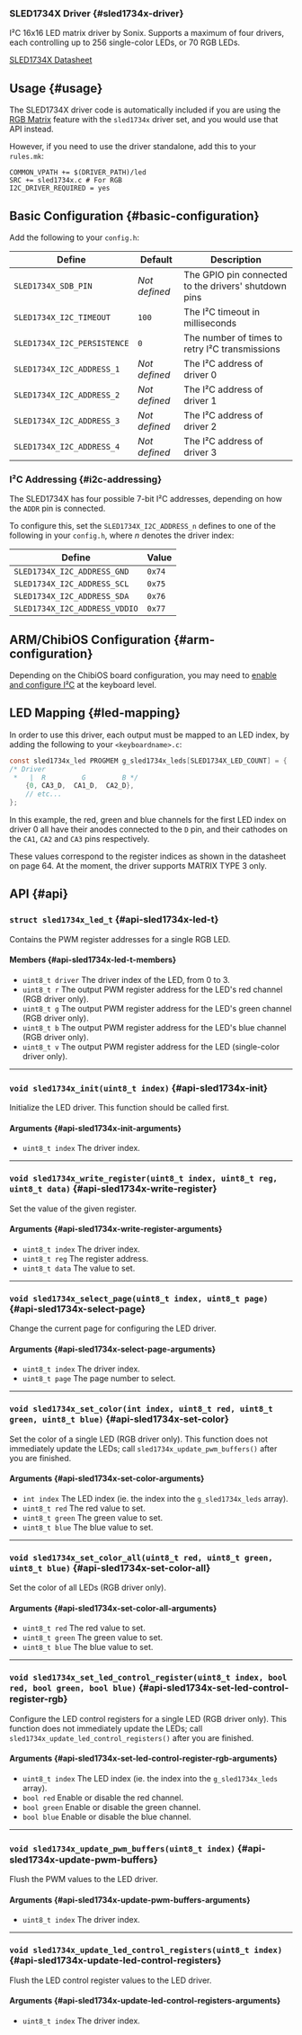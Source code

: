 ### SLED1734X Driver {#sled1734x-driver}

I²C 16x16 LED matrix driver by Sonix. Supports a maximum of four drivers, each controlling up to 256 single-color LEDs, or 70 RGB LEDs.


[SLED1734X Datasheet](https://www.sonix.com.tw/files/1/637E852205EF6BC3E050007F01007792)

## Usage {#usage}

The SLED1734X driver code is automatically included if you are using the [RGB Matrix](../features/rgb_matrix) feature with the `sled1734x` driver set, and you would use that API instead.

However, if you need to use the driver standalone, add this to your `rules.mk`:

```make
COMMON_VPATH += $(DRIVER_PATH)/led
SRC += sled1734x.c # For RGB
I2C_DRIVER_REQUIRED = yes
```

## Basic Configuration {#basic-configuration}

Add the following to your `config.h`:

|Define                      |Default      |Description                                         |
|----------------------------|-------------|----------------------------------------------------|
|`SLED1734X_SDB_PIN`        |*Not defined*|The GPIO pin connected to the drivers' shutdown pins|
|`SLED1734X_I2C_TIMEOUT`    |`100`        |The I²C timeout in milliseconds                     |
|`SLED1734X_I2C_PERSISTENCE`|`0`          |The number of times to retry I²C transmissions      |
|`SLED1734X_I2C_ADDRESS_1`  |*Not defined*|The I²C address of driver 0                         |
|`SLED1734X_I2C_ADDRESS_2`  |*Not defined*|The I²C address of driver 1                         |
|`SLED1734X_I2C_ADDRESS_3`  |*Not defined*|The I²C address of driver 2                         |
|`SLED1734X_I2C_ADDRESS_4`  |*Not defined*|The I²C address of driver 3                         |

### I²C Addressing {#i2c-addressing}

The SLED1734X has four possible 7-bit I²C addresses, depending on how the `ADDR` pin is connected.

To configure this, set the `SLED1734X_I2C_ADDRESS_n` defines to one of the following in your `config.h`, where *n* denotes the driver index:

|Define                        |Value |
|------------------------------|------|
|`SLED1734X_I2C_ADDRESS_GND`  |`0x74`|
|`SLED1734X_I2C_ADDRESS_SCL`  |`0x75`|
|`SLED1734X_I2C_ADDRESS_SDA`  |`0x76`|
|`SLED1734X_I2C_ADDRESS_VDDIO`|`0x77`|


## ARM/ChibiOS Configuration {#arm-configuration}

Depending on the ChibiOS board configuration, you may need to [enable and configure I²C](i2c#arm-configuration) at the keyboard level.

## LED Mapping {#led-mapping}

In order to use this driver, each output must be mapped to an LED index, by adding the following to your `<keyboardname>.c`:

```c
const sled1734x_led PROGMEM g_sled1734x_leds[SLED1734X_LED_COUNT] = {
/* Driver
 *   |  R         G         B */
    {0, CA3_D,  CA1_D,  CA2_D},
    // etc...
};
```

In this example, the red, green and blue channels for the first LED index on driver 0 all have their anodes connected to the `D` pin, and their cathodes on the `CA1`, `CA2` and `CA3` pins respectively.

These values correspond to the register indices as shown in the datasheet on page 64.
At the moment, the driver supports MATRIX TYPE 3 only.

## API {#api}

### `struct sled1734x_led_t` {#api-sled1734x-led-t}

Contains the PWM register addresses for a single RGB LED.

#### Members {#api-sled1734x-led-t-members}

 - `uint8_t driver`
   The driver index of the LED, from 0 to 3.
 - `uint8_t r`
   The output PWM register address for the LED's red channel (RGB driver only).
 - `uint8_t g`
   The output PWM register address for the LED's green channel (RGB driver only).
 - `uint8_t b`
   The output PWM register address for the LED's blue channel (RGB driver only).
 - `uint8_t v`
   The output PWM register address for the LED (single-color driver only).

---

### `void sled1734x_init(uint8_t index)` {#api-sled1734x-init}

Initialize the LED driver. This function should be called first.

#### Arguments {#api-sled1734x-init-arguments}

 - `uint8_t index`
   The driver index.

---

### `void sled1734x_write_register(uint8_t index, uint8_t reg, uint8_t data)` {#api-sled1734x-write-register}

Set the value of the given register.

#### Arguments {#api-sled1734x-write-register-arguments}

 - `uint8_t index`
   The driver index.
 - `uint8_t reg`
   The register address.
 - `uint8_t data`
   The value to set.

---

### `void sled1734x_select_page(uint8_t index, uint8_t page)` {#api-sled1734x-select-page}

Change the current page for configuring the LED driver.

#### Arguments {#api-sled1734x-select-page-arguments}

 - `uint8_t index`
   The driver index.
 - `uint8_t page`
   The page number to select.

---

### `void sled1734x_set_color(int index, uint8_t red, uint8_t green, uint8_t blue)` {#api-sled1734x-set-color}

Set the color of a single LED (RGB driver only). This function does not immediately update the LEDs; call `sled1734x_update_pwm_buffers()` after you are finished.

#### Arguments {#api-sled1734x-set-color-arguments}

 - `int index`
   The LED index (ie. the index into the `g_sled1734x_leds` array).
 - `uint8_t red`
   The red value to set.
 - `uint8_t green`
   The green value to set.
 - `uint8_t blue`
   The blue value to set.

---

### `void sled1734x_set_color_all(uint8_t red, uint8_t green, uint8_t blue)` {#api-sled1734x-set-color-all}

Set the color of all LEDs (RGB driver only).

#### Arguments {#api-sled1734x-set-color-all-arguments}

 - `uint8_t red`
   The red value to set.
 - `uint8_t green`
   The green value to set.
 - `uint8_t blue`
   The blue value to set.

---

### `void sled1734x_set_led_control_register(uint8_t index, bool red, bool green, bool blue)` {#api-sled1734x-set-led-control-register-rgb}

Configure the LED control registers for a single LED (RGB driver only). This function does not immediately update the LEDs; call `sled1734x_update_led_control_registers()` after you are finished.

#### Arguments {#api-sled1734x-set-led-control-register-rgb-arguments}

 - `uint8_t index`
   The LED index (ie. the index into the `g_sled1734x_leds` array).
 - `bool red`
   Enable or disable the red channel.
 - `bool green`
   Enable or disable the green channel.
 - `bool blue`
   Enable or disable the blue channel.

---

### `void sled1734x_update_pwm_buffers(uint8_t index)` {#api-sled1734x-update-pwm-buffers}

Flush the PWM values to the LED driver.

#### Arguments {#api-sled1734x-update-pwm-buffers-arguments}

 - `uint8_t index`
   The driver index.

---

### `void sled1734x_update_led_control_registers(uint8_t index)` {#api-sled1734x-update-led-control-registers}

Flush the LED control register values to the LED driver.

#### Arguments {#api-sled1734x-update-led-control-registers-arguments}

 - `uint8_t index`
   The driver index.
